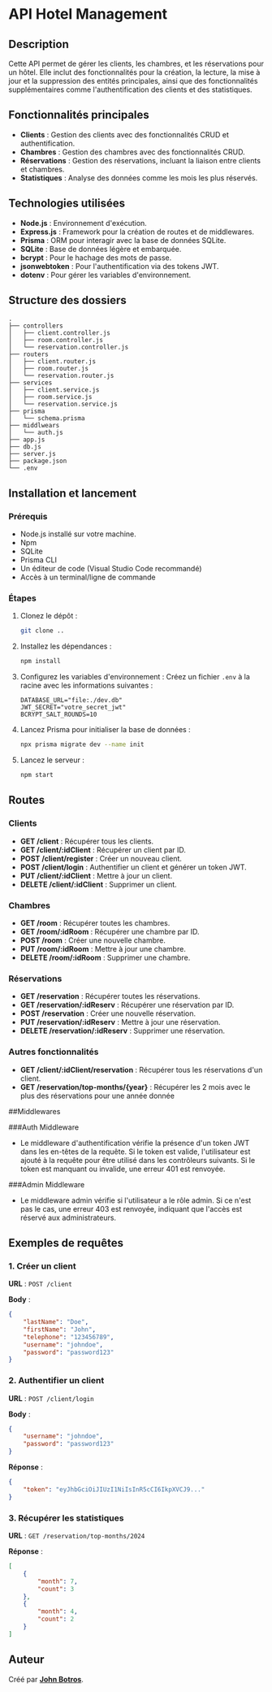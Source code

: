 
# API Hotel Management

## Description

Cette API permet de gérer les clients, les chambres, et les réservations pour un hôtel. Elle inclut des fonctionnalités pour la création, la lecture, la mise à jour et la suppression des entités principales, ainsi que des fonctionnalités supplémentaires comme l'authentification des clients et des statistiques.

## Fonctionnalités principales

- **Clients** : Gestion des clients avec des fonctionnalités CRUD et authentification.
- **Chambres** : Gestion des chambres avec des fonctionnalités CRUD.
- **Réservations** : Gestion des réservations, incluant la liaison entre clients et chambres.
- **Statistiques** : Analyse des données comme les mois les plus réservés.

## Technologies utilisées

- **Node.js** : Environnement d'exécution.
- **Express.js** : Framework pour la création de routes et de middlewares.
- **Prisma** : ORM pour interagir avec la base de données SQLite.
- **SQLite** : Base de données légère et embarquée.
- **bcrypt** : Pour le hachage des mots de passe.
- **jsonwebtoken** : Pour l'authentification via des tokens JWT.
- **dotenv** : Pour gérer les variables d'environnement.

## Structure des dossiers

```
.
├── controllers
│   ├── client.controller.js
│   ├── room.controller.js
│   └── reservation.controller.js
├── routers
│   ├── client.router.js
│   ├── room.router.js
│   └── reservation.router.js
├── services
│   ├── client.service.js
│   ├── room.service.js
│   └── reservation.service.js
├── prisma
│   └── schema.prisma
├── middlwears 
│   └── auth.js
├── app.js
├── db.js
├── server.js
├── package.json
└── .env
```

## Installation et lancement

### Prérequis

- Node.js installé sur votre machine.
- Npm
- SQLite
- Prisma CLI
- Un éditeur de code (Visual Studio Code recommandé)
- Accès à un terminal/ligne de commande

### Étapes

1. Clonez le dépôt :
   ```bash
   git clone .. 
   ```

2. Installez les dépendances :
   ```bash
   npm install
   ```

3. Configurez les variables d'environnement :
   Créez un fichier `.env` à la racine avec les informations suivantes :
   ```env
   DATABASE_URL="file:./dev.db"
   JWT_SECRET="votre_secret_jwt"
   BCRYPT_SALT_ROUNDS=10
   ```

4. Lancez Prisma pour initialiser la base de données :
   ```bash
   npx prisma migrate dev --name init
   ```

5. Lancez le serveur :
   ```bash
   npm start
   ```

## Routes

### Clients

- **GET /client** : Récupérer tous les clients.
- **GET /client/:idClient** : Récupérer un client par ID.
- **POST /client/register** : Créer un nouveau client.
- **POST /client/login** : Authentifier un client et générer un token JWT.
- **PUT /client/:idClient** : Mettre à jour un client.
- **DELETE /client/:idClient** : Supprimer un client.

### Chambres

- **GET /room** : Récupérer toutes les chambres.
- **GET /room/:idRoom** : Récupérer une chambre par ID.
- **POST /room** : Créer une nouvelle chambre.
- **PUT /room/:idRoom** : Mettre à jour une chambre.
- **DELETE /room/:idRoom** : Supprimer une chambre.

### Réservations

- **GET /reservation** : Récupérer toutes les réservations.
- **GET /reservation/:idReserv** : Récupérer une réservation par ID.
- **POST /reservation** : Créer une nouvelle réservation.
- **PUT /reservation/:idReserv** : Mettre à jour une réservation.
- **DELETE /reservation/:idReserv** : Supprimer une réservation.

### Autres fonctionnalités

- **GET /client/:idClient/reservation** : Récupérer tous les réservations d'un client.
- **GET /reservation/top-months/{year}** : Récupérer les 2 mois avec le plus des réservations pour une année donnée

##Middlewares

###Auth Middleware

- Le middleware d'authentification vérifie la présence d'un token JWT dans les en-têtes de la requête. Si le token est valide, l'utilisateur est ajouté à la requête pour être utilisé dans les contrôleurs suivants. Si le token est manquant ou invalide, une erreur 401 est renvoyée.

###Admin Middleware

- Le middleware admin vérifie si l'utilisateur a le rôle admin. Si ce n'est pas le cas, une erreur 403 est renvoyée, indiquant que l'accès est réservé aux administrateurs.

## Exemples de requêtes

### 1. Créer un client

**URL** : `POST /client`

**Body** :

```json
{
    "lastName": "Doe",
    "firstName": "John",
    "telephone": "123456789",
    "username": "johndoe",
    "password": "password123"
}
```

### 2. Authentifier un client

**URL** : `POST /client/login`

**Body** :

```json
{
    "username": "johndoe",
    "password": "password123"
}
```

**Réponse** :

```json
{
    "token": "eyJhbGciOiJIUzI1NiIsInR5cCI6IkpXVCJ9..."
}
```

### 3. Récupérer les statistiques

**URL** : `GET /reservation/top-months/2024`

**Réponse** :

```json
[
    {
        "month": 7,
        "count": 3
    },
    {
        "month": 4,
        "count": 2
    }
]
```

## Auteur

Créé par **[John Botros](https://github.com/jomeawd)**.
